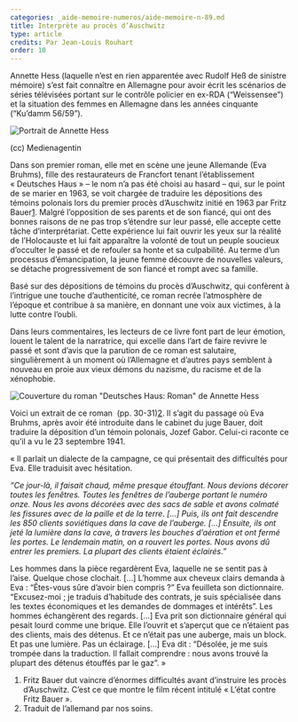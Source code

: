 ```yaml
---
categories: _aide-memoire-numeros/aide-memoire-n-89.md
title: Interprète au procès d’Auschwitz
type: article
credits: Par Jean-Louis Rouhart
order: 10
---
```

Annette Hess (laquelle n’est en rien apparentée avec Rudolf  Heß de sinistre mémoire) s’est fait connaître en Allemagne pour avoir écrit les scénarios de séries télévisées portant sur le contrôle policier en ex-RDA (“Weissensee”) et la situation des femmes en Allemagne dans les années cinquante (“Ku’damm 56/59”). 

![Portrait de Annette Hess](/assets/uploads/am89-10-annette-hessjpg.jpg "(cc) Medienagentin")

<span class="img-copyright">(cc) Medienagentin</span>

Dans son premier roman, elle met en scène une jeune Allemande (Eva Bruhms), fille  des restaurateurs de Francfort tenant l’établissement «&nbsp;Deutsches Haus&nbsp;» – le nom n’a pas été choisi au hasard – qui, sur le point de se marier en 1963, se voit chargée de traduire les dépositions des témoins polonais lors du premier procès d’Auschwitz initié en 1963 par Fritz Bauer[1](#footnote-1). Malgré l’opposition de ses parents et de son fiancé, qui ont des bonnes raisons de ne pas trop s’étendre sur leur passé, elle accepte cette tâche d’interprétariat. Cette expérience lui fait ouvrir les yeux sur la réalité de l’Holocauste et lui fait apparaître la volonté de tout un peuple soucieux d’occulter le passé et de refouler sa honte et sa culpabilité. Au terme d’un processus d’émancipation, la jeune femme découvre de nouvelles valeurs, se détache progressivement de son fiancé et rompt avec sa famille. 

Basé sur des dépositions de témoins du procès d’Auschwitz, qui confèrent à l’intrigue une touche d’authenticité, ce roman recrée l’atmosphère de l’époque et contribue à sa manière, en donnant une voix aux victimes, à la lutte contre l’oubli. 

Dans leurs commentaires, les lecteurs de ce livre font part de leur émotion, louent le talent de la narratrice, qui excelle dans l’art de faire revivre le passé et sont d’avis que la parution de ce roman est salutaire, singulièrement à un moment où l’Allemagne et d’autres pays semblent à nouveau en proie aux vieux démons du nazisme, du racisme et de la xénophobie. 

![Couverture du roman "Deutsches Haus: Roman" de Annette Hess](/assets/uploads/am89-10-deutsches-haus.jpg "Deutsches Haus: Roman")

Voici un extrait de ce roman  (pp. 30-31)[2](#footnote-2). Il s’agit du passage où Eva Bruhms, après avoir été introduite dans le cabinet du juge Bauer, doit traduire la déposition d’un témoin polonais, Jozef Gabor. Celui-ci raconte ce qu’il a vu le 23 septembre 1941.  

«&nbsp;Il parlait un dialecte de la campagne, ce qui présentait des difficultés pour Eva. Elle traduisit avec hésitation.

_“Ce jour-là, il faisait chaud, même presque étouffant. Nous devions décorer toutes les fenêtres. Toutes les fenêtres de l’auberge portant le numéro onze. Nous les avons décorées avec des sacs de sable et avons colmaté les fissures avec de la paille et de la terre. \[…] Puis, ils ont fait descendre les 850 clients soviétiques dans la cave de l’auberge. \[…] Ensuite, ils ont jeté la lumière dans la cave, à travers les bouches d’aération et ont fermé les portes. Le lendemain matin, on a rouvert les portes. Nous avons dû entrer les premiers. La plupart des clients étaient éclairés.”_

Les hommes dans la pièce regardèrent Eva, laquelle ne se sentit pas à l’aise. Quelque chose clochait. \[…] L’homme aux cheveux clairs demanda à Eva : “Êtes-vous sûre d’avoir bien compris ?” Eva feuilleta son dictionnaire. “Excusez-moi ; je traduis d’habitude des contrats, je suis spécialisée dans les textes économiques et les demandes de dommages et intérêts”. Les hommes échangèrent des regards. \[…] Eva prit son dictionnaire général qui pesait lourd comme une brique. Elle l’ouvrit et s’aperçut que ce n’étaient pas des clients, mais des détenus. Et ce n’était pas une auberge, mais un block. Et pas une lumière. Pas un éclairage. \[…]  Eva dit : “Désolée, je me suis trompée dans la traduction.  Il fallait comprendre : nous avons trouvé la plupart des détenus étouffés par le gaz”.&nbsp;»

1. Fritz Bauer dut vaincre d’énormes difficultés avant d’instruire les procès d’Auschwitz. C’est ce que montre le film récent intitulé «&nbsp;L’état contre Fritz Bauer&nbsp;». 
2. Traduit de l’allemand par nos soins.
